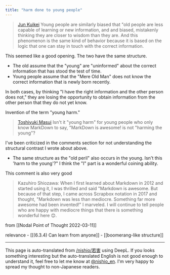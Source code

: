```yaml
---
title: "harm done to young people"
---
```


> [Jun Kuikei](https://www.facebook.com/nishiohirokazu/posts/10226630159276703?comment_id=10226631141941269) Young people are similarly biased that "old people are less capable of learning or new information, and and biased, mistakenly thinking they are closer to wisdom than they are.
> And this phenomenon is the same kind of behavior because it is based on the logic that one can stay in touch with the correct information.

This seemed like a good opening.
The two have the same structure.
- The old assume that the "young" are "uninformed" about the correct information that has stood the test of time.
- Young people assume that the "Mere Old Man" does not know the correct information that is newly born recently.

In both cases, by thinking "I have the right information and the other person does not," they are losing the opportunity to obtain information from the other person that they do not yet know.

Invention of the term "young harm."
> [Toshiyuki Masui](https://www.facebook.com/toshiyukimasui/posts/10160021731407498) Isn't it "young harm" for young people who only know MarkDown to say, "MarkDown is awesome! is not "harming the young"?

I've been criticized in the comments section for not understanding the structural contrast I wrote about above.
- The same structure as the "old peril" also occurs in the young. Isn't this 'harm to the young'?"
I think the "I" part is a wonderful coining ability.

This comment is also very good
> Kazuhiro Shiozawa: When I first learned about Markdown in 2012 and started using it, I was thrilled and said "Markdown is awesome. But because of that step, I came across Scrapbox notation in 2017 and thought, "Markdown was less than mediocre. Something far more awesome had been invented!" I marveled. I will continue to tell people who are happy with mediocre things that there is something wonderful here 😊.

from  [[Nodal Point of Thought 2022-03-11]]

relevance
    - [[(6.3.4) Can learn from anyone]]
    - [[boomerang-like structure]]

---
This page is auto-translated from [/nishio/若害](https://scrapbox.io/nishio/若害) using DeepL. If you looks something interesting but the auto-translated English is not good enough to understand it, feel free to let me know at [@nishio_en](https://twitter.com/nishio_en). I'm very happy to spread my thought to non-Japanese readers.
